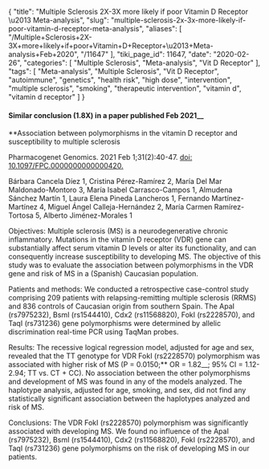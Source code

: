 {
    "title": "Multiple Sclerosis 2X-3X more likely if poor Vitamin D Receptor \u2013 Meta-analysis",
    "slug": "multiple-sclerosis-2x-3x-more-likely-if-poor-vitamin-d-receptor-meta-analysis",
    "aliases": [
        "/Multiple+Sclerosis+2X-3X+more+likely+if+poor+Vitamin+D+Receptor+\u2013+Meta-analysis+Feb+2020",
        "/11647"
    ],
    "tiki_page_id": 11647,
    "date": "2020-02-26",
    "categories": [
        "Multiple Sclerosis",
        "Meta-analysis",
        "Vit D Receptor"
    ],
    "tags": [
        "Meta-analysis",
        "Multiple Sclerosis",
        "Vit D Receptor",
        "autoimmune",
        "genetics",
        "health risk",
        "high dose",
        "intervention",
        "multiple sclerosis",
        "smoking",
        "therapeutic intervention",
        "vitamin d",
        "vitamin d receptor"
    ]
}


#### Similar conclusion (1.8X) in a paper published Feb 2021__

 **Association between polymorphisms in the vitamin D receptor and susceptibility to multiple sclerosis

Pharmacogenet Genomics. 2021 Feb 1;31(2):40-47. [doi: 10.1097/FPC.0000000000000420.](https://doi.org/10.1097/FPC.0000000000000420.)

Bárbara Cancela Díez 1, Cristina Pérez-Ramírez 2, María Del Mar Maldonado-Montoro 3, María Isabel Carrasco-Campos 1, Almudena Sánchez Martín 1, Laura Elena Pineda Lancheros 1, Fernando Martínez-Martínez 4, Miguel Ángel Calleja-Hernández 2, María Carmen Ramírez-Tortosa 5, Alberto Jiménez-Morales 1

Objectives: Multiple sclerosis (MS) is a neurodegenerative chronic inflammatory. Mutations in the vitamin D receptor (VDR) gene can substantially affect serum vitamin D levels or alter its functionality, and can consequently increase susceptibility to developing MS. The objective of this study was to evaluate the association between polymorphisms in the VDR gene and risk of MS in a (Spanish) Caucasian population.

Patients and methods: We conducted a retrospective case-control study comprising 209 patients with relapsing-remitting multiple sclerosis (RRMS) and 836 controls of Caucasian origin from southern Spain. The ApaI (rs7975232), BsmI (rs1544410), Cdx2 (rs11568820), FokI (rs2228570), and TaqI (rs731236) gene polymorphisms were determined by allelic discrimination real-time PCR using TaqMan probes.

Results: The recessive logical regression model, adjusted for age and sex, revealed that the TT genotype for VDR FokI (rs2228570) polymorphism was associated with higher risk of MS (P = 0.0150;** OR = 1.82__; 95% CI = 1.12-2.94; TT vs. CT + CC). No association between the other polymorphisms and development of MS was found in any of the models analyzed. The haplotype analysis, adjusted for age, smoking, and sex, did not find any statistically significant association between the haplotypes analyzed and risk of MS.

Conclusions: The VDR FokI (rs2228570) polymorphism was significantly associated with developing MS. We found no influence of the ApaI (rs7975232), BsmI (rs1544410), Cdx2 (rs11568820), FokI (rs2228570), and TaqI (rs731236) gene polymorphisms on the risk of developing MS in our patients.